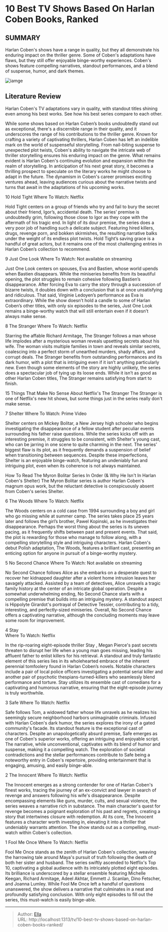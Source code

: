 # 10 Best TV Shows Based On Harlan Coben Books, Ranked


## SUMMARY 


 Harlan Coben&#39;s shows have a range in quality, but they all demonstrate his enduring impact on the thriller genre. 
 Some of Coben&#39;s adaptations have flaws, but they still offer enjoyable binge-worthy experiences. 
 Coben&#39;s shows feature compelling narratives, standout performances, and a blend of suspense, humor, and dark themes. 

![iamge](https://static1.srcdn.com/wordpress/wp-content/uploads/2024/01/mario-casas-as-mateo-vidal-from-the-innocent-cush-jumbo-as-megan-pierce-from-stay-close.jpg)

## Literature Review
Harlan Coben&#39;s TV adaptations vary in quality, with standout titles shining even among his best works. See how his best series compare to each other.




While some shows based on Harlan Coben’s books undoubtedly stand out as exceptional, there&#39;s a discernible range in their quality, and it underscores the range of his contributions to the thriller genre. Known for crafting a variety of captivating thrillers, Harlan Coben has left an indelible mark on the world of suspenseful storytelling. From nail-biting suspense to unexpected plot twists, Coben&#39;s ability to navigate the intricate web of thriller storytelling ensures his enduring impact on the genre.
What remains evident is Harlan Coben&#39;s continuing evolution and expansion within the realm of storytelling. In anticipation of his next great story, it becomes a thrilling prospect to speculate on the literary works he might choose to adapt in the future. The dynamism in Coben&#39;s career promises exciting ventures ahead, leaving audiences curious about the narrative twists and turns that await in the adaptations of his upcoming works.









 








 10  Hold Tight 
Where To Watch: Netflix


 







Hold Tight centers on a group of friends who try and fail to bury the secret about their friend, Igor’s, accidental death. The series’ premise is undoubtedly grim, following those close to Igor as they cope with the aftermath of his tragic end. In light of its dour premise, the series does a very poor job of handling such a delicate subject. Featuring hired killers, drugs, revenge porn, and bokken skirmishes, the resulting narrative balks under the weight of its endless plot twists. Hold Tight’s saving grace is a handful of great actors, but it remains one of the most challenging entries in Harlan Coben’s collection to recommend.





 9  Just One Look 
Where To Watch: Not available on streaming
        

Just One Look centers on spouses, Eva and Bastien, whose world upends when Bastien disappears. While the miniseries benefits from its beautiful opening, the plot struggles to remain cohesive following Bastien’s disappearance. After forcing Eva to carry the story through a succession of bizarre twists, it doubles down with a conclusion that is at once unsatisfying and ridiculous. That said, Virginie Ledoyen’s performance as Eva is extraordinary. While the show doesn’t hold a candle to some of Harlan Coben’s other titles, with only six episodes to the series, Just One Look remains a binge-worthy watch that will still entertain even if it doesn’t always make sense.





 8  The Stranger 
Where To Watch: Netflix
        

Starring the affable Richard Armitage, The Stranger follows a man whose life implodes after a mysterious woman reveals upsetting secrets about his wife. The woman visits multiple families in town and reveals similar secrets, coalescing into a perfect storm of unearthed murders, shady affairs, and corrupt deals. The Stranger benefits from outstanding performances and its dark humor, with a plot that is intriguing even if it isn’t anything particularly new. Even though some elements of the story are highly unlikely, the series does a spectacular job of tying up its loose ends. While it isn’t as good as other Harlan Coben titles, The Stranger remains satisfying from start to finish.
            
 
 15 Things That Make No Sense About Netflix&#39;s The Stranger 
The Stranger is one of Netflix&#39;s new hit shows, but some things just in the series really don&#39;t make sense. 









 7  Shelter 
Where To Watch: Prime Video
        

Shelter centers on Mickey Bolitar, a New Jersey high schooler who begins investigating the disappearance of a fellow student after peculiar events surrounding his father raise questions. While the series kicks off with an interesting premise, it struggles to be consistent, with Shelter&#39;s young cast, who can be jarring in one scene to quite charming in the next. The series’ biggest flaw is its plot, as it frequently demands a suspension of belief when transitioning between sequences. Despite these imperfections, Shelter is an enjoyable binge-watch, featuring an undeniably fun and intriguing plot, even when its coherence is not always maintained.
            
 
 How To Read The Myron Bolitar Series In Order (&amp; Why He Isn&#39;t In Harlan Coben&#39;s Shelter) 
The Myron Bolitar series is author Harlan Coben&#39;s magnum opus work, but the reluctant detective is conspicuously absent from Coben&#39;s series Shelter.









 6  The Woods 
Where To Watch: Netflix
        

The Woods centers on a cold case from 1994 surrounding a boy and girl who go missing while at summer camp. The series takes place 25 years later and follows the girl’s brother, Pawel Kopinski, as he investigates their disappearance. Perhaps the worst thing about the series is its uneven pacing, as it frequently shifts between past and present events. That said, the plot is rewarding for those who manage to follow along, with a compelling storytelling style and intriguing characters. Harlan Coben&#39;s debut Polish adaptation, The Woods, features a brilliant cast, presenting an enticing option for anyone in pursuit of a binge-worthy mystery.





 5  No Second Chance 
Where To Watch: Not available on streaming
        

No Second Chance follows Alice as she embarks on a desperate quest to recover her kidnapped daughter after a violent home intrusion leaves her savagely attacked. Assisted by a team of detectives, Alice unravels a tragic family history at the center of an intricate global operation. Despite a somewhat underwhelming ending, No Second Chance starts with a compelling premise that builds into an intriguing mystery. A standout aspect is Hippolyte Girardot&#39;s portrayal of Detective Tessier, contributing to a tidy, interesting, and perfectly-sized miniseries. Overall, No Second Chance offers a captivating narrative, although the concluding moments may leave some room for improvement.





 4  Stay   
Where To Watch: Netflix
        

In the rip-roaring eight-episode thriller Stay  , Megan Pierce&#39;s past secrets threaten to disrupt her life when a young man goes missing, leading his affluent father to enlist killers for his retrieval. A standout and truly fantastic element of this series lies in its wholehearted embrace of the inherent perennial tomfoolery found in Harlan Coben’s novels. Notable characters include a pair of local police officers investigating a potential serial killer and another pair of psychotic thespians-turned-killers who seamlessly blend performance and torture. Stay   utilizes its ensemble cast of comedians for a captivating and humorous narrative, ensuring that the eight-episode journey is truly worthwhile.





 3  Safe 
Where To Watch: Netflix


 







Safe follows Tom, a widowed father whose life unravels as he realizes his seemingly secure neighborhood harbors unimaginable criminals. Infused with Harlan Coben&#39;s dark humor, the series explores the irony of a gated community&#39;s facade. Its standout feature is the exceptional cast of characters. Despite an unapologetically absurd premise, Safe emerges as one of Coben&#39;s superior works, offering an intriguing and enjoyable script. The narrative, while unconventional, captivates with its blend of humor and suspense, making it a compelling watch. The exploration of societal contradictions and the stellar performances contribute to Safe being a noteworthy entry in Coben&#39;s repertoire, providing entertainment that is engaging, amusing, and easily binge-able.





 2  The Innocent 
Where To Watch: Netflix
        

The Innocent emerges as a strong contender for one of Harlan Coben&#39;s finest works, tracing the journey of an ex-convict and lawyer in search of revenge and answers following his wife&#39;s disappearance. Despite encompassing elements like guns, murder, cults, and sexual violence, the series weaves a narrative rich in substance. The main character&#39;s quest for revenge becomes a poignant exploration of his past and regrets, creating a story that intertwines closure with redemption. At its core, The Innocent features a character worth investing in, elevating it into a thriller that undeniably warrants attention. The show stands out as a compelling, must-watch within Coben&#39;s collection.





 1  Fool Me Once 
Where To Watch: Netflix


 







Fool Me Once stands as the zenith of Harlan Coben&#39;s collection, weaving the harrowing tale around Maya&#39;s pursuit of truth following the death of both her sister and husband. The series swiftly ascended to Netflix&#39;s Top 10, captivating a global audience with its intricately plotted eight episodes. Its brilliance is underscored by a stellar ensemble featuring Michelle Keegan, Richard Armitage, Adeel Akhtar, Emmett J. Scanlan, Dino Fetscher, and Joanna Lumley. While Fool Me Once left a handful of questions unanswered, the show delivers a narrative that culminates in a neat and profoundly satisfying conclusion. With only eight episodes to fill out the series, this must-watch is easily binge-able. 

---

> Author: [Ella](https://instagram.hk.cn/)  
> URL: http://localhost:1313/tv/10-best-tv-shows-based-on-harlan-coben-books-ranked/  

